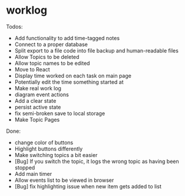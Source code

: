 # worklog

Todos:
- Add functionality to add time-tagged notes
- Connect to a proper database
- Split export to a file code into file backup and human-readable files
- Allow Topics to be deleted
- Allow topic names to be edited
- Move to React
- Display time worked on each task on main page
- Potentially edit the time something started at 
- Make real work log
- diagram event actions
- Add a clear state
- persist active state 
- fix semi-broken save to local storage
- Make Topic Pages


Done:
- change color of buttons
- Highlight buttons differently
- Make switching topics a bit easier
- [Bug] If you switch the topic, it logs the wrong topic as having been stopped
- Add main timer
- Allow events list to be viewed in browser
- [Bug] fix highlighting issue when new item gets added to list
